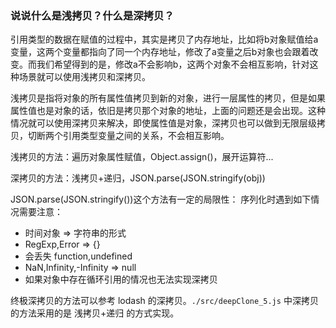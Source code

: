 ### 说说什么是浅拷贝？什么是深拷贝？

引用类型的数据在赋值的过程中，其实是拷贝了内存地址，比如将b对象赋值给a变量，这两个变量都指向了同一个内存地址，修改了a变量之后b对象也会跟着改变。而我们希望得到的是，修改a不会影响b，这两个对象不会相互影响，针对这种场景就可以使用浅拷贝和深拷贝。

浅拷贝是指将对象的所有属性值拷贝到新的对象，进行一层属性的拷贝，但是如果属性值也是对象的话，依旧是拷贝那个对象的地址，上面的问题还是会出现。这种情况就可以使用深拷贝来解决，即使属性值是对象，深拷贝也可以做到无限层级拷贝，切断两个引用类型变量之间的关系，不会相互影响。

浅拷贝的方法：遍历对象属性赋值，Object.assign()，展开运算符...

深拷贝的方法：浅拷贝+递归，JSON.parse(JSON.stringify(obj))

JSON.parse(JSON.stringify())这个方法有一定的局限性：
序列化时遇到如下情况需要注意：
- 时间对象 => 字符串的形式
- RegExp,Error => {}
- 会丢失 function,undefined
- NaN,Infinity,-Infinity => null
- 如果对象中存在循环引用的情况也无法实现深拷贝

终极深拷贝的方法可以参考 lodash 的深拷贝。`./src/deepClone_5.js` 中深拷贝的方法采用的是 浅拷贝+递归 的方式实现。